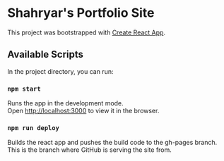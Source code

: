 # Shahryar's Portfolio Site

This project was bootstrapped with [Create React App](https://github.com/facebook/create-react-app).

## Available Scripts

In the project directory, you can run:

### `npm start`

Runs the app in the development mode.\
Open [http://localhost:3000](http://localhost:3000) to view it in the browser.


### `npm run deploy`

Builds the react app and pushes the build code to the gh-pages branch. This is the branch where GitHub is serving the site from.